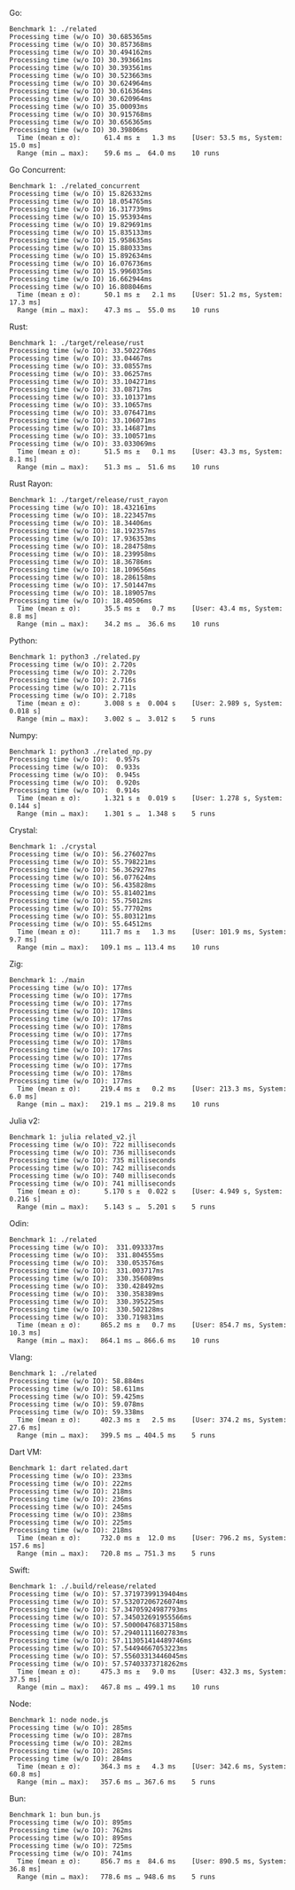 Go:

	Benchmark 1: ./related
	Processing time (w/o IO) 30.685365ms
	Processing time (w/o IO) 30.857368ms
	Processing time (w/o IO) 30.494162ms
	Processing time (w/o IO) 30.393661ms
	Processing time (w/o IO) 30.393561ms
	Processing time (w/o IO) 30.523663ms
	Processing time (w/o IO) 30.624964ms
	Processing time (w/o IO) 30.616364ms
	Processing time (w/o IO) 30.620964ms
	Processing time (w/o IO) 35.00093ms
	Processing time (w/o IO) 30.915768ms
	Processing time (w/o IO) 30.656365ms
	Processing time (w/o IO) 30.39806ms
	  Time (mean ± σ):      61.4 ms ±   1.3 ms    [User: 53.5 ms, System: 15.0 ms]
	  Range (min … max):    59.6 ms …  64.0 ms    10 runs
	 
Go Concurrent:

	Benchmark 1: ./related_concurrent
	Processing time (w/o IO) 15.826332ms
	Processing time (w/o IO) 18.054765ms
	Processing time (w/o IO) 16.317739ms
	Processing time (w/o IO) 15.953934ms
	Processing time (w/o IO) 19.829691ms
	Processing time (w/o IO) 15.835133ms
	Processing time (w/o IO) 15.958635ms
	Processing time (w/o IO) 15.880333ms
	Processing time (w/o IO) 15.892634ms
	Processing time (w/o IO) 16.076736ms
	Processing time (w/o IO) 15.996035ms
	Processing time (w/o IO) 16.662944ms
	Processing time (w/o IO) 16.808046ms
	  Time (mean ± σ):      50.1 ms ±   2.1 ms    [User: 51.2 ms, System: 17.3 ms]
	  Range (min … max):    47.3 ms …  55.0 ms    10 runs
	 
Rust:

	Benchmark 1: ./target/release/rust
	Processing time (w/o IO): 33.502276ms
	Processing time (w/o IO): 33.04467ms
	Processing time (w/o IO): 33.08557ms
	Processing time (w/o IO): 33.06257ms
	Processing time (w/o IO): 33.104271ms
	Processing time (w/o IO): 33.08717ms
	Processing time (w/o IO): 33.101371ms
	Processing time (w/o IO): 33.10657ms
	Processing time (w/o IO): 33.076471ms
	Processing time (w/o IO): 33.106071ms
	Processing time (w/o IO): 33.146871ms
	Processing time (w/o IO): 33.100571ms
	Processing time (w/o IO): 33.033069ms
	  Time (mean ± σ):      51.5 ms ±   0.1 ms    [User: 43.3 ms, System: 8.1 ms]
	  Range (min … max):    51.3 ms …  51.6 ms    10 runs
	 
Rust Rayon:

	Benchmark 1: ./target/release/rust_rayon
	Processing time (w/o IO): 18.432161ms
	Processing time (w/o IO): 18.223457ms
	Processing time (w/o IO): 18.34406ms
	Processing time (w/o IO): 18.192357ms
	Processing time (w/o IO): 17.936353ms
	Processing time (w/o IO): 18.284758ms
	Processing time (w/o IO): 18.239958ms
	Processing time (w/o IO): 18.36786ms
	Processing time (w/o IO): 18.109656ms
	Processing time (w/o IO): 18.286158ms
	Processing time (w/o IO): 17.501447ms
	Processing time (w/o IO): 18.189057ms
	Processing time (w/o IO): 18.40506ms
	  Time (mean ± σ):      35.5 ms ±   0.7 ms    [User: 43.4 ms, System: 8.8 ms]
	  Range (min … max):    34.2 ms …  36.6 ms    10 runs
	 
Python:

	Benchmark 1: python3 ./related.py
	Processing time (w/o IO): 2.720s
	Processing time (w/o IO): 2.720s
	Processing time (w/o IO): 2.716s
	Processing time (w/o IO): 2.711s
	Processing time (w/o IO): 2.718s
	  Time (mean ± σ):      3.008 s ±  0.004 s    [User: 2.989 s, System: 0.018 s]
	  Range (min … max):    3.002 s …  3.012 s    5 runs
	 
Numpy:

	Benchmark 1: python3 ./related_np.py
	Processing time (w/o IO):  0.957s
	Processing time (w/o IO):  0.933s
	Processing time (w/o IO):  0.945s
	Processing time (w/o IO):  0.920s
	Processing time (w/o IO):  0.914s
	  Time (mean ± σ):      1.321 s ±  0.019 s    [User: 1.278 s, System: 0.144 s]
	  Range (min … max):    1.301 s …  1.348 s    5 runs
	 
Crystal:

	Benchmark 1: ./crystal
	Processing time (w/o IO): 56.276027ms
	Processing time (w/o IO): 55.798221ms
	Processing time (w/o IO): 56.362927ms
	Processing time (w/o IO): 56.077624ms
	Processing time (w/o IO): 56.435828ms
	Processing time (w/o IO): 55.814021ms
	Processing time (w/o IO): 55.75012ms
	Processing time (w/o IO): 55.77702ms
	Processing time (w/o IO): 55.803121ms
	Processing time (w/o IO): 55.64512ms
	  Time (mean ± σ):     111.7 ms ±   1.3 ms    [User: 101.9 ms, System: 9.7 ms]
	  Range (min … max):   109.1 ms … 113.4 ms    10 runs
	 
Zig:

	Benchmark 1: ./main
	Processing time (w/o IO): 177ms
	Processing time (w/o IO): 177ms
	Processing time (w/o IO): 177ms
	Processing time (w/o IO): 178ms
	Processing time (w/o IO): 177ms
	Processing time (w/o IO): 178ms
	Processing time (w/o IO): 177ms
	Processing time (w/o IO): 178ms
	Processing time (w/o IO): 177ms
	Processing time (w/o IO): 177ms
	Processing time (w/o IO): 177ms
	Processing time (w/o IO): 178ms
	Processing time (w/o IO): 177ms
	  Time (mean ± σ):     219.4 ms ±   0.2 ms    [User: 213.3 ms, System: 6.0 ms]
	  Range (min … max):   219.1 ms … 219.8 ms    10 runs
	 
Julia v2:

	Benchmark 1: julia related_v2.jl
	Processing time (w/o IO): 722 milliseconds
	Processing time (w/o IO): 736 milliseconds
	Processing time (w/o IO): 735 milliseconds
	Processing time (w/o IO): 742 milliseconds
	Processing time (w/o IO): 740 milliseconds
	Processing time (w/o IO): 741 milliseconds
	  Time (mean ± σ):      5.170 s ±  0.022 s    [User: 4.949 s, System: 0.216 s]
	  Range (min … max):    5.143 s …  5.201 s    5 runs
	 
Odin:

	Benchmark 1: ./related
	Processing time (w/o IO):  331.093337ms
	Processing time (w/o IO):  331.804555ms
	Processing time (w/o IO):  330.053576ms
	Processing time (w/o IO):  331.003717ms
	Processing time (w/o IO):  330.356089ms
	Processing time (w/o IO):  330.428492ms
	Processing time (w/o IO):  330.358389ms
	Processing time (w/o IO):  330.395225ms
	Processing time (w/o IO):  330.502128ms
	Processing time (w/o IO):  330.719831ms
	  Time (mean ± σ):     865.2 ms ±   0.7 ms    [User: 854.7 ms, System: 10.3 ms]
	  Range (min … max):   864.1 ms … 866.6 ms    10 runs
	 
Vlang:

	Benchmark 1: ./related
	Processing time (w/o IO): 58.884ms
	Processing time (w/o IO): 58.611ms
	Processing time (w/o IO): 59.425ms
	Processing time (w/o IO): 59.078ms
	Processing time (w/o IO): 59.338ms
	  Time (mean ± σ):     402.3 ms ±   2.5 ms    [User: 374.2 ms, System: 27.6 ms]
	  Range (min … max):   399.5 ms … 404.5 ms    5 runs
	 
Dart VM:

	Benchmark 1: dart related.dart
	Processing time (w/o IO): 233ms
	Processing time (w/o IO): 222ms
	Processing time (w/o IO): 218ms
	Processing time (w/o IO): 236ms
	Processing time (w/o IO): 245ms
	Processing time (w/o IO): 238ms
	Processing time (w/o IO): 225ms
	Processing time (w/o IO): 218ms
	  Time (mean ± σ):     732.0 ms ±  12.0 ms    [User: 796.2 ms, System: 157.6 ms]
	  Range (min … max):   720.8 ms … 751.3 ms    5 runs
	 
Swift:

	Benchmark 1: ./.build/release/related
	Processing time (w/o IO): 57.37197399139404ms
	Processing time (w/o IO): 57.53207206726074ms
	Processing time (w/o IO): 57.34705924987793ms
	Processing time (w/o IO): 57.345032691955566ms
	Processing time (w/o IO): 57.50000476837158ms
	Processing time (w/o IO): 57.29401111602783ms
	Processing time (w/o IO): 57.113051414489746ms
	Processing time (w/o IO): 57.54494667053223ms
	Processing time (w/o IO): 57.55603313446045ms
	Processing time (w/o IO): 57.57403373718262ms
	  Time (mean ± σ):     475.3 ms ±   9.0 ms    [User: 432.3 ms, System: 37.5 ms]
	  Range (min … max):   467.8 ms … 499.1 ms    10 runs
	 
Node:

	Benchmark 1: node node.js
	Processing time (w/o IO): 285ms
	Processing time (w/o IO): 287ms
	Processing time (w/o IO): 282ms
	Processing time (w/o IO): 285ms
	Processing time (w/o IO): 284ms
	  Time (mean ± σ):     364.3 ms ±   4.3 ms    [User: 342.6 ms, System: 60.8 ms]
	  Range (min … max):   357.6 ms … 367.6 ms    5 runs
	 
Bun:

	Benchmark 1: bun bun.js
	Processing time (w/o IO): 895ms
	Processing time (w/o IO): 762ms
	Processing time (w/o IO): 895ms
	Processing time (w/o IO): 725ms
	Processing time (w/o IO): 741ms
	  Time (mean ± σ):     856.7 ms ±  84.6 ms    [User: 890.5 ms, System: 36.8 ms]
	  Range (min … max):   778.6 ms … 948.6 ms    5 runs
	 

